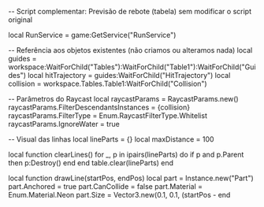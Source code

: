 -- Script complementar: Previsão de rebote (tabela) sem modificar o script original

local RunService = game:GetService("RunService")

-- Referência aos objetos existentes (não criamos ou alteramos nada)
local guides = workspace:WaitForChild("Tables"):WaitForChild("Table1"):WaitForChild("Guides")
local hitTrajectory = guides:WaitForChild("HitTrajectory")
local collision = workspace.Tables.Table1:WaitForChild("Collision")

-- Parâmetros do Raycast
local raycastParams = RaycastParams.new()
raycastParams.FilterDescendantsInstances = {collision}
raycastParams.FilterType = Enum.RaycastFilterType.Whitelist
raycastParams.IgnoreWater = true

-- Visual das linhas
local lineParts = {}
local maxDistance = 100

local function clearLines()
	for _, p in ipairs(lineParts) do
		if p and p.Parent then p:Destroy() end
	end
	table.clear(lineParts)
end

local function drawLine(startPos, endPos)
	local part = Instance.new("Part")
	part.Anchored = true
	part.CanCollide = false
	part.Material = Enum.Material.Neon
	part.Size = Vector3.new(0.1, 0.1, (startPos - end
